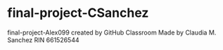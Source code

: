 # final-project-CSanchez
final-project-Alex099 created by GitHub Classroom
Made by Claudia M. Sanchez
RIN 661526544
